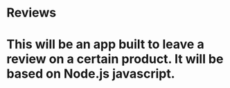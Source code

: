 # Reviews
# This will be an app built to leave a review on a certain product. It will be based on Node.js javascript.
